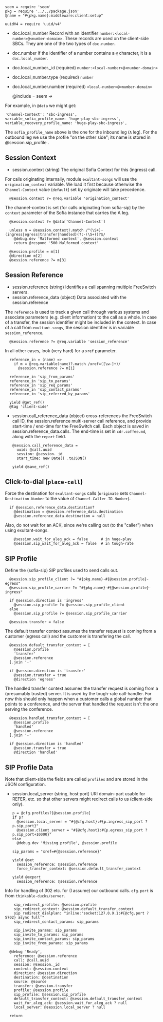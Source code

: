     seem = require 'seem'
    pkg = require '../../package.json'
    @name = "#{pkg.name}:middleware:client:setup"

    uuidV4 = require 'uuid/v4'

* doc.local_number Record with an identifier `number:<local-number>@<number-domain>`. These records are used on the client-side SBCs. They are one of the two types of `doc.number`.
* doc.number If the identifier of a number contains a `@` character, it is a `doc.local_number`.
* doc.local_number._id (required) `number:<local-number>@<number-domain>`
* doc.local_number.type (required) `number`
* doc.local_number.number (required) `<local-number>@<number-domain>`

    @include = seem ->

For example, in `@data` we might get:

```
'Channel-Context': 'sbc-ingress',
variable_sofia_profile_name: 'huge-play-sbc-ingress',
variable_recovery_profile_name: 'huge-play-sbc-ingress',
```

The `sofia_profile_name` above is the one for the inbound leg (`A` leg). For the outbound leg we use the profile "on the other side"; its name is stored in  @session.sip_profile .

Session Context
---------------

* session.context (string) The original Sofia Context for this (ingress) call.

For calls originating internally, module `exultant-songs` will use the `origination_context` variable.
We load it first because otherwise the `Channel-Context` value (`default`) set by originate will take precedence.

      @session.context ?= @req.variable 'origination_context'

The channel-context is set (for calls originating from sofia-sip) by the `context` parameter of the Sofia instance that carries the A leg.

      @session.context ?= @data['Channel-Context']

      unless m = @session.context?.match /^(\S+)-(ingress|egress|transfer|handled)(?:-(\S+))?$/
        @debug.dev 'Malformed context', @session.context
        return @respond '500 Malformed context'

      @session.profile = m[1]
      @direction m[2]
      @session.reference ?= m[3]

Session Reference
-----------------

* session.reference (string) Identifies a call spanning multiple FreeSwitch servers.
* session.reference_data (object) Data associated with the session.reference

The `reference` is used to track a given call through various systems and associate parameters (e.g. client information) to the call as a whole.
In case of a transfer, the session identifier might be included in the context.
In case of a call from `exultant-songs`, the session identifier is in variable `session_reference`.

      @session.reference ?= @req.variable 'session_reference'

In all other cases, look (very hard) for a `xref` parameter.

      reference_in = (name) =>
        if m = @req.variable(name)?.match /xref=([\w-]+)/
          @session.reference ?= m[1]

      reference_in 'sip_from_params'
      reference_in 'sip_to_params'
      reference_in 'sip_req_params'
      reference_in 'sip_contact_params'
      reference_in 'sip_referred_by_params'

      yield @get_ref()
      @tag 'client-side'

* session.call_reference_data (object) cross-references the FreeSwitch call ID, the session.reference multi-server call reference, and provide start-time / end-time for the FreeSwitch call. Each object is saved in session.reference_data.calls.
The end-time is set in `cdr.coffee.md`, along with the `report` field.

      @session.call_reference_data =
        uuid: @call.uuid
        session: @session._id
        start_time: new Date() .toJSON()

      yield @save_ref()

Click-to-dial (`place-call`)
----------------------------

Force the destination for `exultant-songs` calls (`originate` sets `Channel-Destination-Number` to the value of `Channel-Caller-ID-Number`).

      if @session.reference_data.destination?
        @destination = @session.reference_data.destination
        @session.reference_data.destination = null

Also, do not wait for an ACK, since we're calling out (to the "caller") when using exultant-songs.

        @session.wait_for_aleg_ack = false      # in huge-play
        @session.sip_wait_for_aleg_ack = false  # in tough-rate

SIP Profile
-----------

Define the (sofia-sip) SIP profiles used to send calls out.

      @session.sip_profile_client ?= "#{pkg.name}-#{@session.profile}-egress"
      @session.sip_profile_carrier ?= "#{pkg.name}-#{@session.profile}-ingress"

      if @session.direction is 'ingress'
        @session.sip_profile ?= @session.sip_profile_client
      else
        @session.sip_profile ?= @session.sip_profile_carrier

      @session.transfer = false

The default transfer context assumes the transfer request is coming from a customer (egress call) and the customer is transfering the call.

      @session.default_transfer_context = [
        @session.profile
        'transfer'
        @session.reference
      ].join '-'

      if @session.direction is 'transfer'
        @session.transfer = true
        @direction 'egress'

The handled transfer context assumes the transfer request is coming from a (presumably trusted) server. It is used by the tough-rate call-handler.
For now this should only happen when a customer calls a global number that points to a conference, and the server that handled the request isn't the one serving the conference.

      @session.handled_transfer_context = [
        @session.profile
        'handled'
        @session.reference
      ].join '-'

      if @session.direction is 'handled'
        @session.transfer = true
        @direction 'handled'

SIP Profile Data
----------------

Note that client-side the fields are called `profiles` and are stored in the JSON configuration.

* session.local_server (string, host:port) URI domain-part usable for REFER, etc. so that other servers might redirect calls to us (client-side only).

      p = @cfg.profiles?[@session.profile]
      if p?
        @session.local_server = "#{@cfg.host}:#{p.ingress_sip_port ? p.sip_port}"
        @session.client_server = "#{@cfg.host}:#{p.egress_sip_port ? p.sip_port+10000}"
      else
        @debug.dev 'Missing profile', @session.profile

      sip_params = "xref=#{@session.reference}"

      yield @set
        session_reference: @session.reference
        force_transfer_context: @session.default_transfer_context

      yield @export
        session_reference: @session.reference

Info for handling of 302 etc. for (I assume) our outbound calls. `cfg.port` is from `thinkable-ducks/server`.

        sip_redirect_profile: @session.profile
        sip_redirect_context: @session.default_transfer_context
        sip_redirect_dialplan: "inline:'socket:127.0.0.1:#{@cfg.port ? 5702} async full'"
        sip_redirect_contact_params: sip_params

        sip_invite_params: sip_params
        sip_invite_to_params: sip_params
        sip_invite_contact_params: sip_params
        sip_invite_from_params: sip_params

      @debug 'Ready',
        reference: @session.reference
        call: @call.uuid
        session: @session._id
        context: @session.context
        direction: @session.direction
        destination: @destination
        source: @source
        transfer: @session.transfer
        profile: @session.profile
        sip_profile: @session.sip_profile
        default_transfer_context: @session.default_transfer_context
        wait_for_aleg_ack: @session.wait_for_aleg_ack ? null
        local_server: @session.local_server ? null

      return
